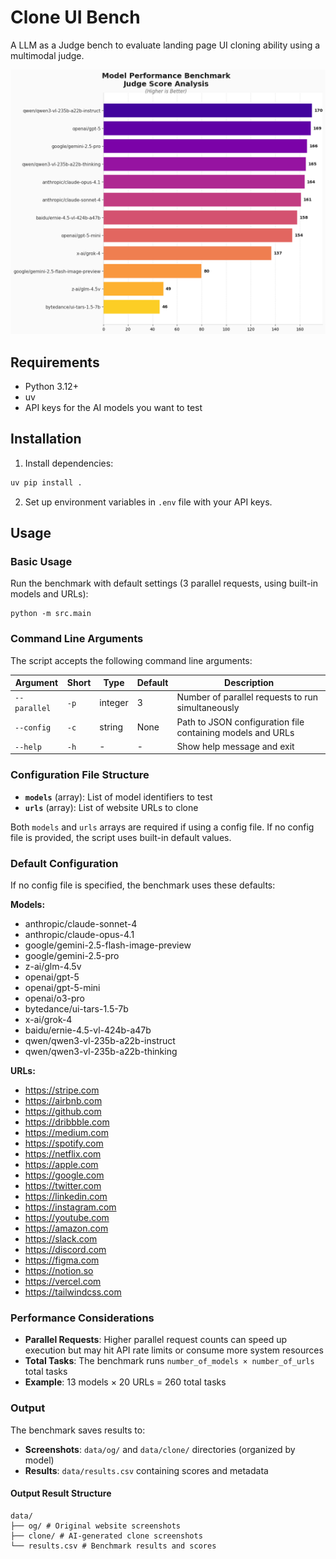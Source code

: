 # Clone UI Bench

A LLM as a Judge bench to evaluate landing page UI cloning ability using a multimodal judge.

![alt text](./resources/image.png)

## Requirements

- Python 3.12+
- uv
- API keys for the AI models you want to test

## Installation

1. Install dependencies:

```bash
uv pip install .
```

2. Set up environment variables in `.env` file with your API keys.

## Usage

### Basic Usage

Run the benchmark with default settings (3 parallel requests, using built-in models and URLs):

```<bash
python -m src.main
```

### Command Line Arguments

The script accepts the following command line arguments:

| Argument     | Short | Type    | Default | Description                                                |
| ------------ | ----- | ------- | ------- | ---------------------------------------------------------- |
| `--parallel` | `-p`  | integer | 3       | Number of parallel requests to run simultaneously          |
| `--config`   | `-c`  | string  | None    | Path to JSON configuration file containing models and URLs |
| `--help`     | `-h`  | -       | -       | Show help message and exit                                 |

### Configuration File Structure

- **`models`** (array): List of model identifiers to test
- **`urls`** (array): List of website URLs to clone

Both `models` and `urls` arrays are required if using a config file. If no config file is provided, the script uses built-in default values.

### Default Configuration

If no config file is specified, the benchmark uses these defaults:

**Models:**

- anthropic/claude-sonnet-4
- anthropic/claude-opus-4.1
- google/gemini-2.5-flash-image-preview
- google/gemini-2.5-pro
- z-ai/glm-4.5v
- openai/gpt-5
- openai/gpt-5-mini
- openai/o3-pro
- bytedance/ui-tars-1.5-7b
- x-ai/grok-4
- baidu/ernie-4.5-vl-424b-a47b
- qwen/qwen3-vl-235b-a22b-instruct
- qwen/qwen3-vl-235b-a22b-thinking

**URLs:**

- https://stripe.com
- https://airbnb.com
- https://github.com
- https://dribbble.com
- https://medium.com
- https://spotify.com
- https://netflix.com
- https://apple.com
- https://google.com
- https://twitter.com
- https://linkedin.com
- https://instagram.com
- https://youtube.com
- https://amazon.com
- https://slack.com
- https://discord.com
- https://figma.com
- https://notion.so
- https://vercel.com
- https://tailwindcss.com

### Performance Considerations

- **Parallel Requests**: Higher parallel request counts can speed up execution but may hit API rate limits or consume more system resources
- **Total Tasks**: The benchmark runs `number_of_models × number_of_urls` total tasks
- **Example**: 13 models × 20 URLs = 260 total tasks

### Output

The benchmark saves results to:

- **Screenshots**: `data/og/` and `data/clone/` directories (organized by model)
- **Results**: `data/results.csv` containing scores and metadata

#### Output Result Structure

```
data/
├── og/ # Original website screenshots
├── clone/ # AI-generated clone screenshots
└── results.csv # Benchmark results and scores
```
